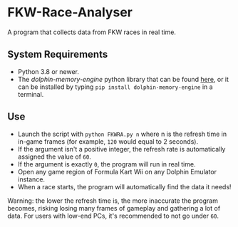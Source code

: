 # FKW-Race-Analyser
A program that collects data from FKW races in real time.

## System Requirements
* Python 3.8 or newer.
* The *dolphin-memory-engine* python library that can be found [here](https://github.com/henriquegemignani/py-dolphin-memory-engine), or it can be installed by typing `pip install dolphin-memory-engine` in a terminal.

## Use
* Launch the script with `python FKWRA.py n` where n is the refresh time in in-game frames (for example, `120` would equal to 2 seconds).
 * If the argument isn't a positive integer, the refresh rate is automatically assigned the value of `60`.
 * If the argument is exactly `0`, the program will run in real time.
* Open any game region of Formula Kart Wii on any Dolphin Emulator instance.
* When a race starts, the program will automatically find the data it needs!

Warning: the lower the refresh time is, the more inaccurate the program becomes, risking losing many frames of gameplay and gathering a lot of data. For users with low-end PCs, it's recommended to not go under `60`.
